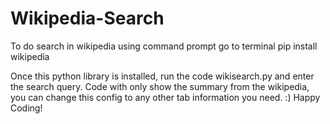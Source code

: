 # Wikipedia-Search
To do search in wikipedia using command prompt
go to terminal
pip install wikipedia

Once this python library is installed, run the code wikisearch.py and enter the search query.
Code with only show the summary from the wikipedia, you can change this config to any other tab information you need. :)
Happy Coding!

